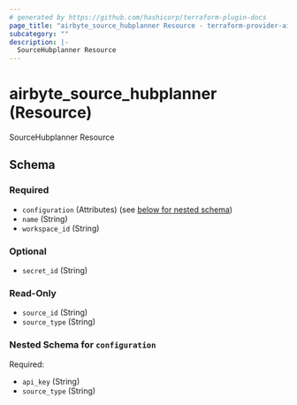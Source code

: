 ```yaml
---
# generated by https://github.com/hashicorp/terraform-plugin-docs
page_title: "airbyte_source_hubplanner Resource - terraform-provider-airbyte-new"
subcategory: ""
description: |-
  SourceHubplanner Resource
---
```


# airbyte_source_hubplanner (Resource)

SourceHubplanner Resource



<!-- schema generated by tfplugindocs -->
## Schema

### Required

- `configuration` (Attributes) (see [below for nested schema](#nestedatt--configuration))
- `name` (String)
- `workspace_id` (String)

### Optional

- `secret_id` (String)

### Read-Only

- `source_id` (String)
- `source_type` (String)

<a id="nestedatt--configuration"></a>
### Nested Schema for `configuration`

Required:

- `api_key` (String)
- `source_type` (String)


